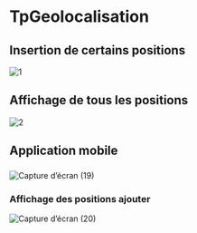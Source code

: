 # TpGeolocalisation

## Insertion de certains positions
![1](https://github.com/WiamMerjane/TpGeolocalisation/assets/116950948/c6615baf-b581-45f0-b7e3-7338d9b35edc)

## Affichage de tous les positions
![2](https://github.com/WiamMerjane/TpGeolocalisation/assets/116950948/d7ce39c5-0f6c-43ff-9942-86706fda625a)


## Application mobile
### 
![Capture d’écran (19)](https://github.com/WiamMerjane/TpGeolocalisation/assets/116950948/f50b197e-b561-49e9-8d7c-45c2ea221c9e)

### Affichage des positions ajouter
![Capture d’écran (20)](https://github.com/WiamMerjane/TpGeolocalisation/assets/116950948/e2a5bd21-d09d-4077-bd2b-74f080fcee04)

